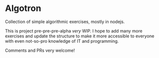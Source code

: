 # Algotron

Collection of simple algorithmic exercises, mostly in nodejs.

This is project pre-pre-pre-alpha _very_ WIP. I hope to add many more exercises
and update the structure to make it more accessible to everyone with even not-so-pro
knowledge of IT and programming.

Comments and PRs very welcome!
